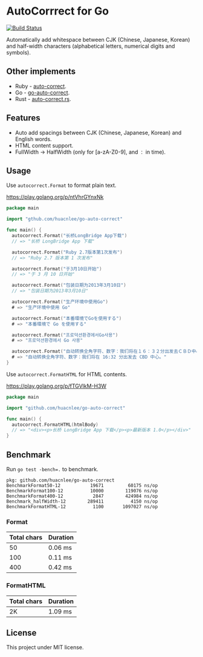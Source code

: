 # AutoCorrrect for Go

[![Build Status](https://travis-ci.org/huacnlee/go-auto-correct.svg?branch=master)](https://travis-ci.org/huacnlee/go-auto-correct)

Automatically add whitespace between CJK (Chinese, Japanese, Korean) and half-width characters (alphabetical letters, numerical digits and symbols).

## Other implements

- Ruby - [auto-correct](https://github.com/huacnlee/auto-correct).
- Go - [go-auto-correct](https://github.com/huacnlee/go-auto-correct).
- Rust - [auto-correct.rs](https://github.com/huacnlee/auto-correct.rs).

## Features

- Auto add spacings between CJK (Chinese, Japanese, Korean) and English words.
- HTML content support.
- FullWidth -> HalfWidth (only for [a-zA-Z0-9], and `：` in time).

## Usage

Use `autocorrect.Format` to format plain text.

https://play.golang.org/p/ntVhrGYnxNk

```go
package main

import "gthub.com/huacnlee/go-auto-correct"

func main() {
  autocorrect.Format("长桥LongBridge App下载")
  // => "长桥 LongBridge App 下载"

  autocorrect.Format("Ruby 2.7版本第1次发布")
  // => "Ruby 2.7 版本第 1 次发布"

  autocorrect.Format("于3月10日开始")
  // => "于 3 月 10 日开始"

  autocorrect.Format("包装日期为2013年3月10日")
  // => "包装日期为2013年3月10日"

  autocorrect.Format("生产环境中使用Go")
  # => "生产环境中使用 Go"

  autocorrect.Format("本番環境でGoを使用する")
  # => "本番環境で Go を使用する"

  autocorrect.Format("프로덕션환경에서Go사용")
  # => "프로덕션환경에서 Go 사용"

  autocorrect.Format("自动转换全角字符、数字：我们将在１６：３２分出发去ＣＢＤ中心。")
  # => "自动转换全角字符、数字：我们将在 16:32 分出发去 CBD 中心。"
}
```

Use `autocorrect.FormatHTML` for HTML contents.

https://play.golang.org/p/fTGVlkM-H3W

```go
package main

import "github.com/huacnlee/go-auto-correct"

func main() {
  autocorrect.FormatHTML(htmlBody)
  // => "<div><p>长桥 LongBridge App 下载</p><p>最新版本 1.0</p></div>"
}
```

## Benchmark

Run `go test -bench=.` to benchmark.

```
pkg: github.com/huacnlee/go-auto-correct
BenchmarkFormat50-12      	   19671	     60175 ns/op
BenchmarkFormat100-12     	   10000	    119076 ns/op
BenchmarkFormat400-12     	    2847	    424984 ns/op
Benchmark_halfWidth-12    	  289411	      4150 ns/op
BenchmarkFormatHTML-12    	    1100	   1097027 ns/op
```

### Format

| Total chars | Duration |
| ----- | ------- |
| 50  | 0.06 ms |
| 100  | 0.11 ms |
| 400  | 0.42 ms |

### FormatHTML

| Total chars | Duration |
| ----- | ------- |
| 2K  | 1.09 ms |

## License

This project under MIT license.
